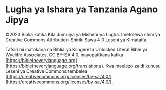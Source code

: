 # Lugha ya Ishara ya Tanzania Agano Jipya
©2023 Biblia katika Kila Jumuiya ya Misheni ya Lugha.
Imetolewa chini ya Creative Commons Attribution-Shiriki Sawa 4.0 Leseni ya Kimataifa.

Tafsiri hii inatokana na Biblia ya Kiingereza Unlocked Literal Bible ya Wycliffe Associates, CC BY-SA 4.0, inayopatikana katika [https://bibleineverylanguage.org](https://bibleineverylanguage.org/translations). Kwa maelezo zaidi kuhusu Leseni ya Creative Commons tembelea [https://creativecommons.org/licenses/by-sa/4.0/](https://creativecommons.org/licenses/by-sa/4.0/).